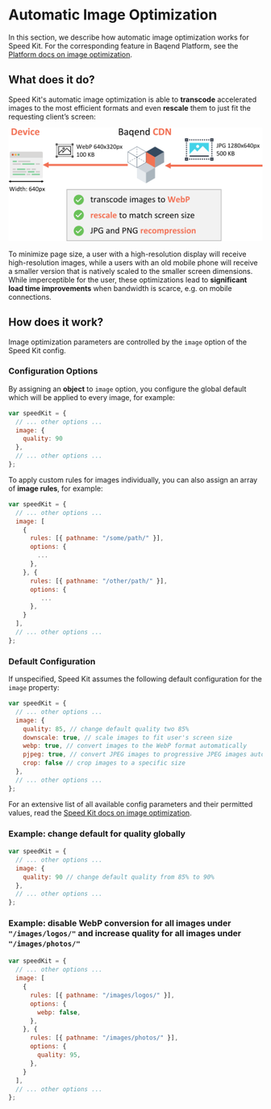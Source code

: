 # Automatic Image Optimization

In this section, we describe how automatic image optimization works for Speed Kit. 
For the corresponding feature in Baqend Platform, see the [Platform docs on image optimization](../image-optimization/).


## What does it do?

Speed Kit's automatic image optimization is able to **transcode** accelerated images to the most efficient formats and even **rescale** them to just fit the requesting client’s screen: 

![Baqend optimizes your images automatically and on-the-fly.](image-optimization-speed-kit.png)

To minimize page size, a user with a high-resolution display will receive high-resolution images, while a users with an old mobile phone will receive a smaller version that is natively scaled to the smaller screen dimensions. 
While imperceptible for the user, these optimizations lead to **significant load time improvements** when bandwidth is scarce, e.g. on mobile connections.

## How does it work? 

Image optimization parameters are controlled by the `image` option of the Speed Kit config.  

### Configuration Options
By assigning an **object** to `image` option, you configure the global default which will be applied to every image, for example:

```js
var speedKit = {
  // ... other options ...
  image: {
    quality: 90
  },
  // ... other options ...
};
```

To apply custom rules for images individually, you can also assign an array of **image rules**, for example:

```js
var speedKit = {
  // ... other options ...
  image: [
    {
      rules: [{ pathname: "/some/path/" }],
      options: {
        ...
      },
    }, {
      rules: [{ pathname: "/other/path/" }],
      options: {
         ...
      },
    }
  ],
  // ... other options ...
};
```

### Default Configuration
If unspecified, Speed Kit assumes the following default configuration for the `image` property:

```js
var speedKit = {
  // ... other options ...
  image: {
    quality: 85, // change default quality two 85% 
    downscale: true, // scale images to fit user's screen size
    webp: true, // convert images to the WebP format automatically
    pjpeg: true, // convert JPEG images to progressive JPEG images automatically
    crop: false // crop images to a specific size
  },
  // ... other options ...
};
```

For an extensive list of all available config parameters and their permitted values, read the [Speed Kit docs on image optimization](../speed-kit/api/#ImageOptions). 

### Example: change default for quality globally

```js
var speedKit = {
  // ... other options ...
  image: {
    quality: 90 // change default quality from 85% to 90%
  },
  // ... other options ...
};
```


### Example: disable WebP conversion for all images under `"/images/logos/"` and increase quality for all images under `"/images/photos/"`

```js
var speedKit = {
  // ... other options ...
  image: [
    {
      rules: [{ pathname: "/images/logos/" }],
      options: {
        webp: false,
      },
    }, {
      rules: [{ pathname: "/images/photos/" }],
      options: {
        quality: 95,
      },
    }
  ],
  // ... other options ...
};
```


